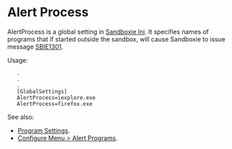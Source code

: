 # Alert Process

AlertProcess is a global setting in [Sandboxie Ini](SandboxieIni). It specifies names of programs that if started outside the sandbox, will cause Sandboxie to issue message [SBIE1301](SBIE1301 "wikilink").

Usage:
```
   .
   .
   .
   [GlobalSettings]
   AlertProcess=iexplore.exe
   AlertProcess=firefox.exe
```


See also:
* [Program Settings](ProgramSettings).
* [Configure Menu > Alert Programs](ConfigureMenu#alert).